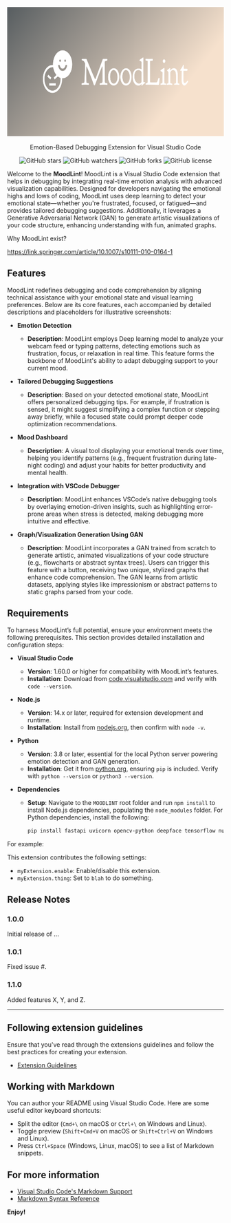 <div>

<div align="center">
    <img src="MoodLint-logo/cover.png" alt="UnFake Logo" style="width: 700px; height: 300px;">
<p>Emotion-Based Debugging Extension for Visual Studio Code</p>

</div>    
</div>
</div>

<div align="center">
  
![GitHub stars](https://img.shields.io/github/stars/negativenagesh/MoodLint?style=social)
![GitHub watchers](https://img.shields.io/github/watchers/negativenagesh/MoodLint?style=social)
![GitHub forks](https://img.shields.io/github/forks/negativenagesh/MoodLint?style=social)
![GitHub license](https://img.shields.io/github/license/negativenagesh/MoodLint)
</div>

Welcome to the **MoodLint**! MoodLint is a Visual Studio Code extension that helps in debugging by integrating real-time emotion analysis with advanced visualization capabilities. Designed for developers navigating the emotional highs and lows of coding, MoodLint uses deep learning to detect your emotional state—whether you're frustrated, focused, or fatigued—and provides tailored debugging suggestions. Additionally, it leverages a Generative Adversarial Network (GAN) to generate artistic visualizations of your code structure, enhancing understanding with fun, animated graphs.

Why MoodLint exist?

https://link.springer.com/article/10.1007/s10111-010-0164-1

## Features

MoodLint redefines debugging and code comprehension by aligning technical assistance with your emotional state and visual learning preferences. Below are its core features, each accompanied by detailed descriptions and placeholders for illustrative screenshots:

- **Emotion Detection**
  - **Description**: MoodLint employs Deep learning model to analyze your webcam feed or typing patterns, detecting emotions such as frustration, focus, or relaxation in real time. This feature forms the backbone of MoodLint's ability to adapt debugging support to your current mood.

- **Tailored Debugging Suggestions**
  - **Description**: Based on your detected emotional state, MoodLint offers personalized debugging tips. For example, if frustration is sensed, it might suggest simplifying a complex function or stepping away briefly, while a focused state could prompt deeper code optimization recommendations.

- **Mood Dashboard**
  - **Description**: A visual tool displaying your emotional trends over time, helping you identify patterns (e.g., frequent frustration during late-night coding) and adjust your habits for better productivity and mental health.

- **Integration with VSCode Debugger**
  - **Description**: MoodLint enhances VSCode’s native debugging tools by overlaying emotion-driven insights, such as highlighting error-prone areas when stress is detected, making debugging more intuitive and effective.

- **Graph/Visualization Generation Using GAN**
  - **Description**: MoodLint incorporates a GAN trained from scratch to generate artistic, animated visualizations of your code structure (e.g., flowcharts or abstract syntax trees). Users can trigger this feature with a button, receiving two unique, stylized graphs that enhance code comprehension. The GAN learns from artistic datasets, applying styles like impressionism or abstract patterns to static graphs parsed from your code.

## Requirements

To harness MoodLint’s full potential, ensure your environment meets the following prerequisites. This section provides detailed installation and configuration steps:

- **Visual Studio Code**
  - **Version**: 1.60.0 or higher for compatibility with MoodLint’s features.
  - **Installation**: Download from [code.visualstudio.com](https://code.visualstudio.com/) and verify with `code --version`.

- **Node.js**
  - **Version**: 14.x or later, required for extension development and runtime.
  - **Installation**: Install from [nodejs.org](https://nodejs.org/), then confirm with `node -v`.

- **Python**
  - **Version**: 3.8 or later, essential for the local Python server powering emotion detection and GAN generation.
  - **Installation**: Get it from [python.org](https://www.python.org/), ensuring `pip` is included. Verify with `python --version` or `python3 --version`.

- **Dependencies**
  - **Setup**: Navigate to the `MOODLINT` root folder and run `npm install` to install Node.js dependencies, populating the `node_modules` folder. For Python dependencies, install the following:
    ```bash
    pip install fastapi uvicorn opencv-python deepface tensorflow numpy pillow graphviz

For example:

This extension contributes the following settings:

* `myExtension.enable`: Enable/disable this extension.
* `myExtension.thing`: Set to `blah` to do something.

## Release Notes

### 1.0.0

Initial release of ...

### 1.0.1

Fixed issue #.

### 1.1.0

Added features X, Y, and Z.

---

## Following extension guidelines

Ensure that you've read through the extensions guidelines and follow the best practices for creating your extension.

* [Extension Guidelines](https://code.visualstudio.com/api/references/extension-guidelines)

## Working with Markdown

You can author your README using Visual Studio Code. Here are some useful editor keyboard shortcuts:

* Split the editor (`Cmd+\` on macOS or `Ctrl+\` on Windows and Linux).
* Toggle preview (`Shift+Cmd+V` on macOS or `Shift+Ctrl+V` on Windows and Linux).
* Press `Ctrl+Space` (Windows, Linux, macOS) to see a list of Markdown snippets.

## For more information

* [Visual Studio Code's Markdown Support](http://code.visualstudio.com/docs/languages/markdown)
* [Markdown Syntax Reference](https://help.github.com/articles/markdown-basics/)

**Enjoy!**
